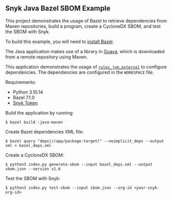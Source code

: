 Snyk Java Bazel SBOM Example
----------------------------

This project demonstrates the usage of Bazel to retrieve dependencies from Maven
repositories, build a program, create a CycloneDX SBOM, and test the SBOM with Snyk.

To build this example, you will need to [install
Bazel](http://bazel.io/docs/install.html).

The Java application makes use of a library in
[Guava](https://github.com/google/guava), which is downloaded from a remote
repository using Maven.

This application demonstrates the usage of
[`rules_jvm_external`](https://github.com/bazelbuild/rules_jvm_external/) to
configure dependencies. The dependencies are configured in the `WORKSPACE` file.

Requirements:

- Python 3.10.14
- Bazel 7.1.0
- [Snyk Token](https://docs.snyk.io/snyk-cli/authenticate-to-use-the-cli#steps-to-authenticate-using-a-known-snyk-api-token)

Build the application by running:

```
$ bazel build :java-maven
```

Create Bazel dependencies XML file:

```
$ bazel query "deps(//app/package:target)" --noimplicit_deps --output xml > bazel_deps.xml
```

Create a CycloneDX SBOM:

```
$ python3 index.py generate-sbom --input bazel_deps.xml --output sbom.json --version v1.6
```

Test the SBOM with Snyk:

```
$ python3 index.py test-sbom --input sbom.json --org-id <your-snyk-org-id>
```